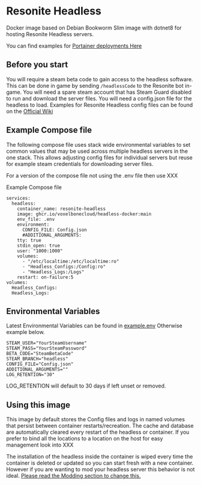 

# Resonite Headless 

Docker image based on Debian Bookworm Slim image with dotnet8 for hosting Resonite Headless servers. 

You can find examples for [Portainer deployments Here](portainer/)

## Before you start
You will require a steam beta code to gain access to the headless software. 
This can be done in game by sending `/headlessCode` to the Resonite bot in-game.
You will need a spare steam account that has Steam Guard disabled to run and download the server files.
You will need a config.json file for the headless to load. Examples for Resonite Headless config files can be found on the [Official Wiki](https://wiki.resonite.com/Headless_Server_Software/Configuration_File#Example_Files)

## Example Compose file
The following compose file uses stack wide environmental variables to set common values that may be used across multiple headless servers in the one stack. This allows adjusting config files for individual servers but reuse for example steam credentials for downloading server files.

For a version of the compose file not using the .env file then use XXX

Example Compose file

    services:
      headless:
        container_name: resonite-headless
        image: ghcr.io/voxelbonecloud/headless-docker:main 
        env_file: .env
        environment:
          CONFIG_FILE: Config.json
          #ADDITIONAL_ARGUMENTS:
        tty: true
        stdin_open: true
        user: "1000:1000"
        volumes:
          - "/etc/localtime:/etc/localtime:ro"
          - "Headless_Configs:/Config:ro"
          - "Headless_Logs:/Logs"
        restart: on-failure:5
    volumes:
      Headless_Configs:
      Headless_Logs:

## Environmental Variables
Latest Environmental Variables can be found in [example.env](example.env)
Otherwise example below. 

    STEAM_USER="YourSteamUsername"
    STEAM_PASS="YourSteamPassword"
    BETA_CODE="SteamBetaCode"
    STEAM_BRANCH="headless"
    CONFIG_FILE="Config.json"
    ADDITIONAL_ARGUMENTS=""
    LOG_RETENTION="30"
LOG_RETENTION will default to 30 days if left unset or removed.

## Using this image
This image by default stores the Config files and logs in named volumes that persist between container restarts/recreation. The cache and database are automatically cleared every restart of the headless or container. 
If you prefer to bind all the locations to a location on the host for easy management look into XXX

The installation of the headless inside the container is wiped every time the container is deleted or updated so you can start fresh with a new container.
However if you are wanting to mod your headless server this behavior is not ideal. [Please read the Modding section to change this.](Modding)
